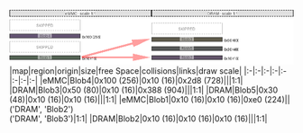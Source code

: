 ![memory map diagram](test_generate_doc_example_two_maps_redux.png)
|map|region|origin|size|free Space|collisions|links|draw scale|
|:-|:-|:-|:-|:-|:-|:-|:-|
|eMMC|<span style='color:(48, 26, 68)'>Blob4</span>|0x100 (256)|0x10 (16)|0x2d8 (728)|||1:1|
|DRAM|<span style='color:(42, 37, 17)'>Blob3</span>|0x50 (80)|0x10 (16)|0x388 (904)|||1:1|
|DRAM|<span style='color:(29, 32, 32)'>Blob5</span>|0x30 (48)|0x10 (16)|0x10 (16)|||1:1|
|eMMC|<span style='color:(27, 47, 27)'>Blob1</span>|0x10 (16)|0x10 (16)|0xe0 (224)||('DRAM', 'Blob2')<BR>('DRAM', 'Blob3')|1:1|
|DRAM|<span style='color:(45, 27, 54)'>Blob2</span>|0x10 (16)|0x10 (16)|0x10 (16)|||1:1|
